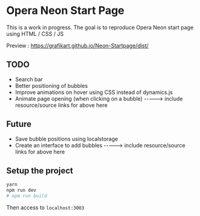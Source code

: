 # Opera Neon Start Page

This is a work in progress. The goal is to reproduce Opera Neon start page using HTML / CSS / JS

Preview : https://grafikart.github.io/Neon-Startpage/dist/

## TODO
 
- Search bar
- Better positioning of bubbles
- Improve animations on hover using CSS instead of dynamics.js
- Animate page opening (when clicking on a bubble)
-----> include resource/source links for above here

## Future 

- Save bubble positions using localstorage
- Create an interface to add bubbles
-----> include resource/source links for above here

## Setup the project 

```bash
yarn
npm run dev 
# npm run build
```

Then access to `localhost:3003`
